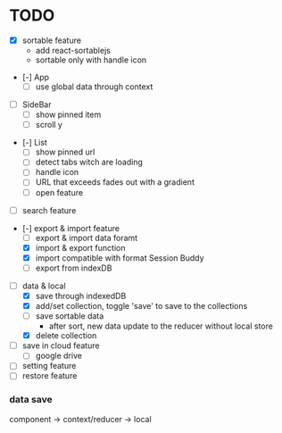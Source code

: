 # TODO
- [x] sortable feature
  - add react-sortablejs
  - sortable only with handle icon
- [-] App
  - [ ] use global data through context
- [ ] SideBar
  - [ ] show pinned item
  - [ ] scroll y
- [-] List
  - [ ] show pinned url
  - [ ] detect tabs witch are loading
  - [ ] handle icon
  - [ ] URL that exceeds fades out with a gradient
  - [ ] open feature
- [ ] search feature
- [-] export & import feature
  - [ ] export & import data foramt
  - [x] import & export function
  - [x] import compatible with format Session Buddy
  - [ ] export from indexDB
- [ ] data & local
  - [x] save through indexedDB
  - [x] add/set collection, toggle 'save' to save to the collections
  - [ ] save sortable data
    - after sort, new data update to the reducer without local store
  - [x] delete collection
- [ ] save in cloud feature
  - [ ] google drive
- [ ] setting feature
- [ ] restore feature

### data save
component -> context/reducer -> local
